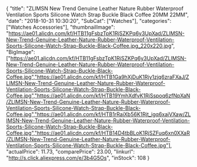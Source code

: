 {
	"title": "ZLIMSN New Trend Genuine Leather Nature Rubber Waterproof Ventilation Sports  Silicone Watch Strap Buckle Black Coffee 20MM 22MM",
	"date": "2018-10-31 10:30:20",
	"SubCat": ["Watches"],
	"categories": ["Watches Accessories"],
	"thumbnailImage": "https://ae01.alicdn.com/kf/HTB11gFsbzTpK1RjSZKPq6y3UpXad/ZLIMSN-New-Trend-Genuine-Leather-Nature-Rubber-Waterproof-Ventilation-Sports-Silicone-Watch-Strap-Buckle-Black-Coffee.jpg_220x220.jpg",
	"BigImage": ["https://ae01.alicdn.com/kf/HTB11gFsbzTpK1RjSZKPq6y3UpXad/ZLIMSN-New-Trend-Genuine-Leather-Nature-Rubber-Waterproof-Ventilation-Sports-Silicone-Watch-Strap-Buckle-Black-Coffee.jpg","https://ae01.alicdn.com/kf/HTB1Ga9hXjDuK1Rjy1zjq6zraFXaJ/ZLIMSN-New-Trend-Genuine-Leather-Nature-Rubber-Waterproof-Ventilation-Sports-Silicone-Watch-Strap-Buckle-Black-Coffee.jpg","https://ae01.alicdn.com/kf/HTB19YmhXdfvK1RjSspoq6zfNpXaN/ZLIMSN-New-Trend-Genuine-Leather-Nature-Rubber-Waterproof-Ventilation-Sports-Silicone-Watch-Strap-Buckle-Black-Coffee.jpg","https://ae01.alicdn.com/kf/HTB1rRaiXb56K1Rjt_igq6xajVXaw/ZLIMSN-New-Trend-Genuine-Leather-Nature-Rubber-Waterproof-Ventilation-Sports-Silicone-Watch-Strap-Buckle-Black-Coffee.jpg","https://ae01.alicdn.com/kf/HTB14D4tbBLoK1RjSZFuq6xn0XXaR/ZLIMSN-New-Trend-Genuine-Leather-Nature-Rubber-Waterproof-Ventilation-Sports-Silicone-Watch-Strap-Buckle-Black-Coffee.jpg"],
	"actualPrice": 11.73,
	"comparePrice": 23.00,
	"linkurl": "http://s.click.aliexpress.com/e/3b4G5Os",
	"inStock": 108
}
